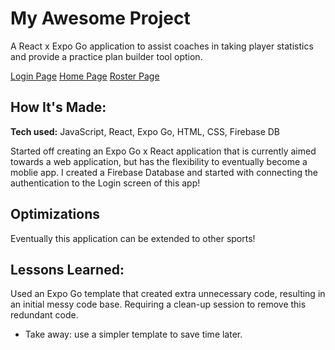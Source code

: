 # My Awesome Project
A React x Expo Go application to assist coaches in taking player statistics and provide a practice plan builder tool option.

[Login Page](src/components/assets/VolleyAssistantLogin.jpg) [Home Page](src/components/assets/VolleyAssistantHome.jpg) [Roster Page](src/components/assets/VolleyAssistantRoster.jpg)


## How It's Made:

**Tech used:** JavaScript, React, Expo Go, HTML, CSS, Firebase DB

Started off creating an Expo Go x React application that is currently aimed towards a web application, but has the flexibility to eventually become a moblie app. I created a Firebase Database and started with connecting the authentication to the Login screen of this app! 

## Optimizations

Eventually this application can be extended to other sports! 

## Lessons Learned:

Used an Expo Go template that created extra unnecessary code, resulting in an initial messy code base. Requiring a clean-up session to remove this redundant code. 
- Take away: use a simpler template to save time later. 

